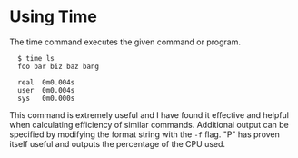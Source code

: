 # Using Time

The time command executes the given command or program.

      $ time ls
      foo bar biz baz bang

      real	0m0.004s
      user	0m0.004s
      sys	0m0.000s

This command is extremely useful and I have found it effective and helpful when
calculating efficiency of similar commands. Additional output can be specified by
modifying the format string with the <code>-f</code> flag. "P" has proven itself 
useful and outputs the percentage of the CPU used.
